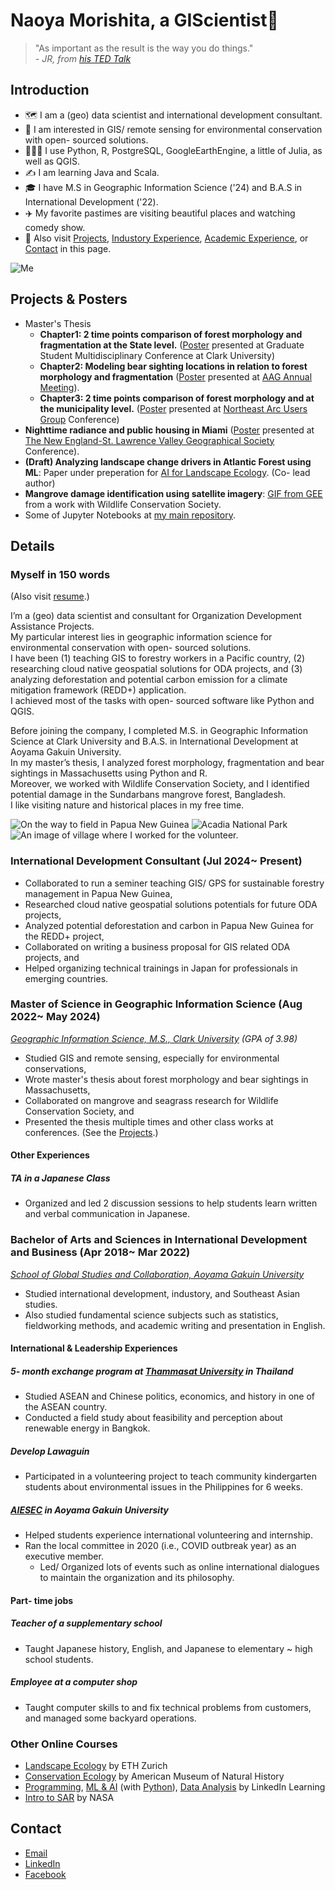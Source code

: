# Naoya Morishita, a GIScientist🗾
> "As important as the result is the way you do things."<br>
> *-  JR, from [his TED Talk](https://www.ted.com/talks/jr_my_wish_use_art_to_turn_the_world_inside_out)*

## Introduction
- 🗺️ I am a (geo) data scientist and international development consultant.
- 🐍 I am interested in GIS/ remote sensing for environmental conservation with open- sourced solutions.
- 🧑🏻‍💻 I use Python, R, PostgreSQL, GoogleEarthEngine, a little of Julia, as well as QGIS.
- ✍️ I am learning Java and Scala.
- 🎓 I have M.S in Geographic Information Science ('24) and B.A.S in International Development ('22).
- ✈️ My favorite pastimes are visiting beautiful places and watching comedy show.
- 🔎 Also visit [Projects](#projects--posters),  [Industory Experience](#industory), [Academic Experience](#education), or [Contact](#contact) in this page.

![Me](files/me.jpeg)

## Projects & Posters
- Master's Thesis
    - **Chapter1: 2 time points comparison of forest morphology and fragmentation at the State level.** ([Poster](https://drive.google.com/file/d/1v95dtnStOPnyLN8tAxUJsYyh5a1dnrAG/view?usp=sharing) presented at Graduate Student Multidisciplinary Conference at Clark University)
    - **Chapter2: Modeling bear sighting locations in relation to forest morphology and fragmentation** ([Poster](https://drive.google.com/file/d/1KTwdp9Vc1m3MdMPhjuuXkAoh-fcOZSoI/view?usp=sharing) presented at [AAG Annual Meeting](https://www.aag.org)).
    - **Chapter3: 2 time points comparison of forest morphology and at the municipality level.** ([Poster](https://drive.google.com/file/d/1-XQnP7SMEBXeoL6QF7A_Z-PsrLKH_6yW/view?usp=sharing) presented at [Northeast Arc Users Group](https://www.northeastarc.org) Conference)
- **Nighttime radiance and public housing in Miami** ([Poster](https://drive.google.com/file/d/1przSzgX2w7Bu-Xe5GC-tGOCgut8wtvqH/view?usp=sharing) presented at [The New England-St. Lawrence Valley Geographical Society](https://nestval.aag.org) Conference).
- **(Draft) Analyzing landscape change drivers in Atlantic Forest using ML**: Paper under preperation for [AI for Landscape Ecology](https://link.springer.com/collections/aaidbjichg). (Co- lead author)
- **Mangrove damage identification using satellite imagery**: [GIF from GEE](https://code.earthengine.google.com/063ff9e04d1d0fde236d127a250fa4e2) from a work with Wildlife Conservation Society.
- Some of Jupyter Notebooks at [my main repository](https://github.com/naoyamorishita/main).

## Details
### Myself in 150 words
(Also visit [resume](https://docs.google.com/document/d/1ijZtEYsCy4wlroVGakiaZGIpIcOqZZFoT6h-3xpDmWk/edit?usp=sharing).)

I’m a (geo) data scientist and consultant for Organization Development Assistance Projects.<br>
My particular interest lies in geographic information science for environmental conservation with open- sourced solutions.<br>
I have been (1) teaching GIS to forestry workers in a Pacific country, (2) researching cloud native geospatial solutions for ODA projects, and (3) analyzing deforestation and potential carbon emission for a climate mitigation framework (REDD+) application.<br>
I achieved most of the tasks with open- sourced software like Python and QGIS.

Before joining the company, I completed M.S. in Geographic Information Science at Clark University and B.A.S. in International Development at Aoyama Gakuin University.<br>
In my master’s thesis, I analyzed forest morphology, fragmentation and bear sightings in Massachusetts using Python and R.<br>
Moreover, we worked with Wildlife Conservation Society, and I identified potential damage in the Sundarbans mangrove forest, Bangladesh.<br>
I like visiting nature and historical places in my free time.

 ![On the way to field in Papua New Guinea](/files/png_village.jpeg) ![Acadia National Park](/files/acadia.jpeg) ![An image of village where I worked for the volunteer.](./files/ph_village.jpeg)

### International Development Consultant (Jul 2024~ Present)
- Collaborated to run a seminer teaching GIS/ GPS for sustainable forestry management in Papua New Guinea,
- Researched cloud native geospatial solutions potentials for future ODA projects,
- Analyzed potential deforestation and carbon in Papua New Guinea for the REDD+ project,
- Collaborated on writing a business proposal for GIS related ODA projects, and
- Helped organizing technical trainings in Japan for professionals in emerging countries.

### Master of Science in Geographic Information Science (Aug 2022~ May 2024)
*[Geographic Information Science, M.S., Clark University](https://www.clarku.edu/programs/masters/geographic-information-science-ms/) (GPA of 3.98)*
- Studied GIS and remote sensing, especially for environmental conservations, 
- Wrote master's thesis about forest morphology and bear sightings in Massachusetts, 
- Collaborated on mangrove and seagrass research for Wildlife Conservation Society, and
- Presented the thesis multiple times and other class works at conferences. (See the [Projects](#projects--posters).)

#### Other Experiences
##### TA in a Japanese Class
- Organized and led 2 discussion sessions to help students learn written and verbal communication in Japanese.

### Bachelor of Arts and Sciences in International Development and Business (Apr 2018~ Mar 2022)
*[School of Global Studies and Collaboration, Aoyama Gakuin University](https://www.aoyama.ac.jp/en/academic/undergraduate/gsc/)*
- Studied international development, industory, and Southeast Asian studies.
- Also studied fundamental science subjects such as statistics, fieldworking methods, and academic writing and presentation in English.

#### International & Leadership Experiences
##### 5- month exchange program at [Thammasat University](https://tu.ac.th/en) in Thailand
- Studied ASEAN and Chinese politics, economics, and history in one of the ASEAN country.
- Conducted a field study about feasibility and perception about renewable energy in Bangkok.

##### Develop Lawaguin
- Participated in a volunteering project to teach community kindergarten students about environmental issues in the Philippines for 6 weeks.

##### [AIESEC](https://aiesec.org) in Aoyama Gakuin University
- Helped students experience international volunteering and internship.
- Ran the local committee in 2020 (i.e., COVID outbreak year) as an executive member.
    - Led/ Organized lots of events such as online international dialogues to maintain the organization and its philosophy.

#### Part- time jobs
##### Teacher of a supplementary school
- Taught Japanese history, English, and Japanese to elementary ~ high school students.

##### Employee at a computer shop
- Taught computer skills to and fix technical problems from customers, and managed some backyard operations.

### Other Online Courses
- [Landscape Ecology](https://drive.google.com/file/d/1dHDsb4criQKbVJMupAKrU_rGuc3bFMUw/view?usp=sharing) by ETH Zurich
- [Conservation Ecology](https://drive.google.com/file/d/15k8ShLK5vE3C619Qdl-N4H_LAEAscX9a/view?usp=sharing) by American Museum of Natural History
- [Programming](https://drive.google.com/file/d/1YJccMzebTXIdLNOrHuIpP-dfA_wZ53_Y/view?usp=sharing), [ML & AI](https://drive.google.com/file/d/1K3BidFksVIzJzeyVH5FxiqKm6yLhshoD/view?usp=sharing) (with [Python](https://drive.google.com/file/d/1yDNTTXXLZ6nQ4tm0c2QF3lfiaxpHiCrO/view?usp=sharing)), [Data Analysis](https://drive.google.com/file/d/1LpEq5fhV-XX4A3liiJKM1x6qt8cb2jIf/view?usp=sharing) by LinkedIn Learning
- [Intro to SAR](https://drive.google.com/file/d/1ztXKeByR3P3V-6qKtt5EuXAtV_-W8ayz/view?usp=sharing) by NASA

## Contact
- [Email](mailto:0zh4772g325515u64@gmail.com)
- [LinkedIn](https://www.linkedin.com/in/naoya-morishita-705393254/)
- [Facebook](https://www.facebook.com/naoya.morishita.56/)
